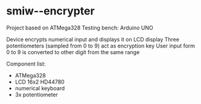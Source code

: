 # smiw--encrypter

Project based on ATMega328
Testing bench: Arduino UNO

Device encrypts numerical input and displays it on LCD display
Three potentiometers (sampled from 0 to 9) act as encryption key
User input form 0 to 9 is converted to other digit from the same range

Component list:
* ATMega328
* LCD 16x2 HD44780
* numerical keyboard
* 3x potentiometer

